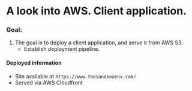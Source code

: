 # A look into AWS.  Client application.

### Goal:
1. The goal is to deploy a client application, and serve it from AWS S3.
    - Establish deployment pipeline.

#### Deployed information
- Site available at `https://www.thesandboxenv.com/`
- Served via AWS Cloudfront
